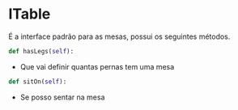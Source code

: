 # ITable

É a interface padrão para as mesas, possui os seguintes métodos.

```python
def hasLegs(self):
```

- Que vai definir quantas pernas tem uma mesa

```python
def sitOn(self):
```

- Se posso sentar na mesa